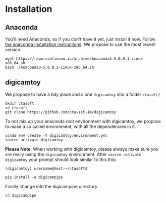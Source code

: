 
# Installation

## Anaconda

You'll need Anaconda, so if you don't have it yet, just install it now.
Follow [the anaconda installation instructions](https://conda.io/docs/user-guide/install/linux.html).
We propose to use the most recent version.

    wget https://repo.continuum.io/archive/Anaconda3-5.0.0.1-Linux-x86_64.sh
    bash ./Anaconda3-5.0.0.1-Linux-x86_64.sh

## digicamtoy

We propose to have a tidy place and clone `digicamtoy` into a folder `ctasoft/`

    mkdir ctasoft
    cd ctasoft
    git clone https://github.com/cta-sst-1m/digicamtoy

To not mix up your anaconda root environment with digicamtoy, we propose
to make a so called environment, with all the dependencies in it.

    conda env create -f digicamtoy/environment.yml
    source activate digicamtoy

**Please Note**: When working with digicamtoy, please always make sure you are really using the `digicamtoy` environment. After `source activate digicamtoy`
your prompt should look similar to this this:

    (digicamtoy) username@host:~/ctasoft$

    pip install -e digicampipe

Finally change into the digicampipe directory.

    cd digicampipe
